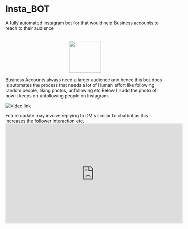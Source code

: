 # Insta_BOT
A fully automated instagram bot for  that would help Business accounts to reach to their audience

<p align="center">
<br>
  <img src="https://camo.githubusercontent.com/4cd0bf58a8cffad17820826a99facc2821a8c50d/68747470733a2f2f692e696d6775722e636f6d2f734a7a665a734c2e6a7067" width="100">
</p>

Business Accounts always need a larger audience and hence this bot does is automates the process that needs a lot of Human effort like following random people, liking photos, unfollowing  etc
Below I'll add the photo of how it keeps on unfollowing people on Instagram.

[![Video link](http://img.youtube.com/vi/9vBas8LmMFI/0.jpg)](http://www.youtube.com/watch?v=9vBas8LmMFI "Unfollow Automatically using Insta_BOT")

Future  update may involve replying to DM's similar to chatbot as this increases the follower interaction etc. 
    <iframe width="560" height="315"
src="https://www.youtube.com/embed/MUQfKFzIOeU" 
frameborder="0" 
allow="accelerometer; autoplay; encrypted-media; gyroscope; picture-in-picture" 
allowfullscreen></iframe>
